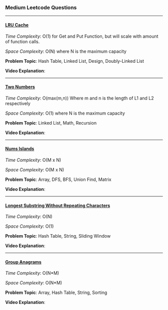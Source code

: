 ### Medium Leetcode Questions

---

#### [LRU Cache](https://github.com/PlanckConst/DS-A/blob/master/Problems/Medium/LRUCache.cs)

*Time Complexity*: O(1) for Get and Put Function, but will scale with amount of function calls.

*Space Complexity*: O(N) where N is the maximum capacity

**Problem Topic**: Hash Table, Linked List, Design, Doubly-Linked List

**Video Explanation**: 

---

#### [Two Numbers](https://github.com/PlanckConst/DS-A/blob/master/Problems/Medium/TwoNumbers.cs)

*Time Complexity*: O(max(m,n)) Where m and n is the length of L1 and L2 respectively

*Space Complexity*: O(1) where N is the maximum capacity

**Problem Topic**: Linked List, Math, Recursion

**Video Explanation**: 

---

#### [Nums Islands](https://github.com/PlanckConst/DS-A/blob/master/Problems/Medium/NumsIslands.cs)

*Time Complexity*: O(M x N)

*Space Complexity*: O(M x N)

**Problem Topic**: Array, DFS, BFS, Union Find, Matrix

**Video Explanation**: 

---

#### [Longest Substring Without Repeating Characters](https://github.com/PlanckConst/DS-A/blob/master/Problems/Medium/LongestSubstringRepeatingCharacters.cs)

*Time Complexity*: O(N)

*Space Complexity*: O(1)

**Problem Topic**: Hash Table, String, Sliding Window

**Video Explanation**: 

---

#### [Group Anagrams](https://github.com/PlanckConst/DS-A/blob/master/Problems/Medium/GroupAnagrams.cs)

*Time Complexity*: O(N*M)

*Space Complexity*: O(N*M)

**Problem Topic**: Array, Hash Table, String, Sorting

**Video Explanation**: 